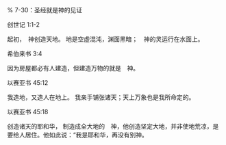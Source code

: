 % 7-30：圣经就是神的见证

创世记 1:1-2

起初，　神创造天地。 地是空虚混沌，渊面黑暗；　神的灵运行在水面上。

希伯来书 3:4

因为房屋都必有人建造，但建造万物的就是　神。

以赛亚书 45:12

我造地，又造人在地上。
我亲手铺张诸天；天上万象也是我所命定的。

以赛亚书 45:18

创造诸天的耶和华，
制造成全大地的　神，他创造坚定大地，并非使地荒凉，是要给人居住。他如此说：“我是耶和华，再没有别神。
